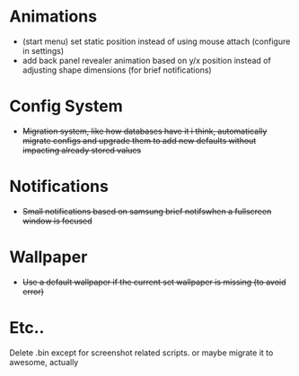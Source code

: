 # Animations
- (start menu) set static position instead of using mouse attach (configure in settings)
- add back panel revealer animation based on y/x position instead of adjusting shape dimensions (for brief notifications)

# Config System
- ~~Migration system, like how databases have it i think, automatically migrate configs and upgrade them
to add new defaults without impacting already stored values~~

# Notifications
- ~~Small notifications based on samsung brief notifswhen a fullscreen window is focused~~

# Wallpaper
- ~~Use a default wallpaper if the current set wallpaper is missing (to avoid error)~~

# Etc..
Delete .bin except for screenshot related scripts. or maybe migrate it to awesome,
actually
